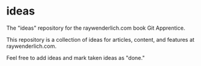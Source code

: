 # ideas
The "ideas" repository for the raywenderlich.com book Git Apprentice.

This repository is a collection of ideas for articles, content, and features at raywenderlich.com.

Feel free to add ideas and mark taken ideas as "done."